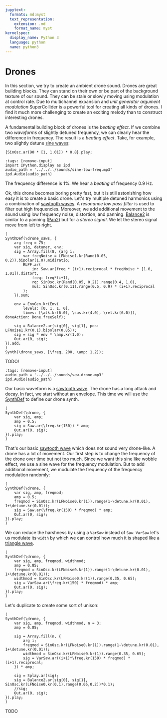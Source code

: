 ```yaml
---
jupytext:
  formats: md:myst
  text_representation:
    extension: .md
    format_name: myst
kernelspec:
  display_name: Python 3
  language: python
  name: python3
---
```


# Drones

In this section, we try to create an ambient drone sound.
Drones are great building blocks.
They can stand on their own or be part of the background texture of our sound.
They can be stale or slowly moving using modulation at control rate.
Due to multichannel expansion and *unit generator argument modulation* SuperCollider is a powerful tool for creating all kinds of drones.
I find it much more challenging to create an exciting melody than to construct interesting drones.

A fundamental building block of drones is the *beating effect*.
If we combine two *waveforms* of slightly detuned frequency, we can clearly hear the difference in frequency.
The result is a *beating effect*.
Take, for example, two slightly detune [sine waves](sec-sine-wave):

```isc
{SinOsc.ar(90 * [1, 1.01]) * 0.8}.play;
```

```{code-cell} python3
:tags: [remove-input]
import IPython.display as ipd
audio_path = '../../../sounds/sine-low-freq.mp3'
ipd.Audio(audio_path)
```

The frequency difference is 1%.
We hear a *beating* of frequency $0.9$ Hz.

Ok, this drone becomes boring pretty fast, but it is still astonishing how easy it is to create a basic drone.
Let's try multiple detuned harmonics using a combination of [sawtooth waves](sec-sawtooth-wave).
A *resonance low pass filter* is used to filter out high frequencies.
Moreover, we add additional movement to the sound using low frequency noise, distortion, and panning.
[Balance2](https://doc.sccode.org/Classes/Balance2.html) is similar to a panning ([Pan2](https://doc.sccode.org/Classes/Pan2.html)) but for a *stereo signal*.
We let the stereo signal move from left to right.

```isc
(
SynthDef(\drone_saws, {
	arg freq = 75;
	var sig, detuner, env;
	sig = Array.fill(8, {arg i;
		var freqNoise = LFNoise1.kr(Rand(0.05, 0.2)).bipolar(1.0).midiratio;
		RLPF.ar(
			in: Saw.ar(freq * (i+1).reciprocal * freqNoise * [1.0, 1.01]).distort,
			freq: freq*(i+1),
			rq: SinOsc.kr(Rand(0.05, 0.2)).range(0.4, 1.0),
			mul: SinOsc.kr(0.11).range(0.5, 0.9) * (i+1).reciprocal
		);
	}).sum;

	env = EnvGen.kr(Env(
		levels: [0, 1, 1, 0],
		times: [\atk.kr(6.0), \sus.kr(4.0), \rel.kr(6.0)]), doneAction: Done.freeSelf);

	sig = Balance2.ar(sig[0], sig[1], pos: LFNoise1.kr(0.1).bipolar(0.85));
	sig = sig * env * \amp.kr(1.0);
	Out.ar(0, sig);
}).add;
)
Synth(\drone_saws, [\freq, 200, \amp: 1.2]);
```

TODO!

```{code-cell} python3
:tags: [remove-input]
audio_path = '../../../sounds/saw-drone.mp3'
ipd.Audio(audio_path)
```

Our basic waveform is a [sawtooth wave](sec-sawtooth-wave).
The drone has a long attack and decay.
In fact, we start without an envelope.
This time we will use the [SynthDef](https://doc.sccode.org/Classes/SynthDef.html) to define our drone synth.

```isc
(
SynthDef(\drone, {
    var sig, amp;
	amp = 0.5;
	sig = Saw.ar(\freq.kr(150)) * amp;
    Out.ar(0, sig);
}).play;
)
```

That's our basic [sawtooth wave](sec-sawtooth-wave) which does not sound very drone-like.
A drone has a lot of movement.
Our first step is to change the frequency of the drone over time but not too much.
Since we want this sine like wobble effect, we use a sine wave for the frequency modulation.
But to add additional movement, we modulate the frequency of the frequency modulation randomly:

```isc
(
SynthDef(\drone, {
    var sig, amp, freqmod;
	amp = 0.5;
	freqmod = SinOsc.kr(LFNoise0.kr(1)).range(1-\detune.kr(0.01), 1+\detune.kr(0.01));
	sig = Saw.ar(\freq.kr(150) * freqmod) * amp;
	Out.ar(0, sig);
}).play;
)
```

We can reduce the harshness by using a ``VarSaw`` instead of ``Saw``.
``VarSaw`` let's us modulate its ``width`` by which we can control how much it is shaped like a [triangle wave](sec-triangle-wave).

```isc
(
SynthDef(\drone, {
    var sig, amp, freqmod, widthmod;
	amp = 0.85;
	freqmod = SinOsc.kr(LFNoise0.kr(1)).range(1-\detune.kr(0.01), 1+\detune.kr(0.01));
	widthmod = SinOsc.kr(LFNoise0.kr(1)).range(0.35, 0.65);
	sig = VarSaw.ar(\freq.kr(150) * freqmod) * amp;
	Out.ar(0, sig);
}).play;
)
```

Let's duplicate to create some sort of unison:

```isc
(
SynthDef(\drone, {
    var sig, amp, freqmod, widthmod, n = 3;
	amp = 0.85;

	sig = Array.fill(n, {
		arg i;
		freqmod = SinOsc.kr(LFNoise0.kr(1)).range(1-\detune.kr(0.01), 1+\detune.kr(0.01));
		widthmod = SinOsc.kr(LFNoise0.kr(1)).range(0.35, 0.65);
		sig = VarSaw.ar((i+1)*\freq.kr(150) * freqmod) * (i+1).reciprocal;
	}) * amp;

	sig = Splay.ar(sig);
	sig = Balance2.ar(sig[0], sig[1], SinOsc.kr(LFNoise0.kr(0.1).range(0.05,0.2))*0.1);
    //sig;
	Out.ar(0, sig);
}).play;
)
```

TODO